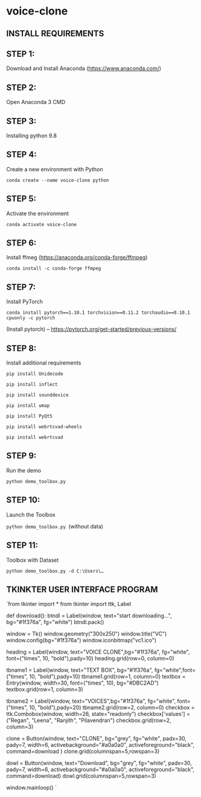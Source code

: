 # voice-clone
## INSTALL REQUIREMENTS

## STEP 1:

Download and Install Anaconda (https://www.anaconda.com/)

## STEP 2:
Open Anaconda 3 CMD

## STEP 3:

Installing python 9.8

## STEP 4:

Create a new environment with Python 

`conda create --name voice-clone python
`
## STEP 5:

Activate the environment

`conda activate voice-clone`

## STEP 6: 
Install ffmeg (https://anaconda.org/conda-forge/ffmpeg)

`conda install -c conda-forge ffmpeg
`
## STEP 7:
Install PyTorch

 `conda install pytorch==1.10.1 torchvision==0.11.2 torchaudio==0.10.1 cpuonly -c pytorch` 

 (Install pytorch) – https://pytorch.org/get-started/previous-versions/

## STEP 8:
Install additional requirements

`pip install Unidecode`

`pip install inflect`

`pip install sounddevice`

`pip install umap`

`pip install PyQt5`

`pip install webrtcvad-wheels`

`pip install webrtcvad`


## STEP 9:
Run the demo

`python demo_toolbox.py`

## STEP 10:
Launch the Toolbox

`python demo_toolbox.py `(without data)

## STEP 11:
Toolbox with Dataset

`python demo_toolbox.py -d C:\Users\…
`

## TKINKTER USER INTERFACE PROGRAM 


`from tkinter import *
from tkinter import ttk, Label


def download():
    btndl = Label(window, text="start downloading...", bg="#1f376a", fg="white")
    btndl.pack()


window = Tk()
window.geometry("300x250")
window.title("VC")
window.config(bg="#1f376a")
window.iconbitmap("vc1.ico")

heading = Label(window, text="VOICE CLONE",bg="#1f376a", fg="white", font=("times", 10, "bold"),pady=10)
heading.grid(row=0, column=0)

tbname1 = Label(window, text="TEXT BOX", bg="#1f376a", fg="white",font=("times", 10, "bold"),pady=10)
tbname1.grid(row=1, column=0)
textbox = Entry(window, width=30, font=("times", 10), bg="#DBC2AD")
textbox.grid(row=1, column=3)

tbname2 = Label(window, text="VOICES",bg="#1f376a", fg="white", font=("times", 10, "bold"),pady=20)
tbname2.grid(row=2, column=0)
checkbox = ttk.Combobox(window, width=26, state="readonly")
checkbox['values'] = ("Regan", "Leena", "Ranjith", "Pilavendran")
checkbox.grid(row=2, column=3)

clone = Button(window, text="CLONE", bg="grey", fg="white", padx=30, pady=7, width=6, activebackground="#a0a0a0",
              activeforeground="black", command=download )
clone.grid(columnspan=5,rowspan=3)


dowl = Button(window, text="Download", bg="grey", fg="white", padx=30, pady=7, width=6, activebackground="#a0a0a0",
              activeforeground="black", command=download)
dowl.grid(columnspan=5,rowspan=3)

window.mainloop()
`
